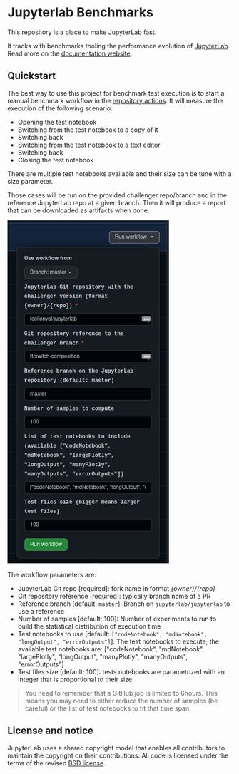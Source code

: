 # Jupyterlab Benchmarks

This repository is a place to make JupyterLab fast.

It tracks with benchmarks tooling the performance evolution of [JupyterLab](http://github.com/jupyterlab/jupyterlab). Read more on the [documentation website](https://jupyterlab-benchmarks.readthedocs.io).

## Quickstart

The best way to use this project for benchmark test execution is to start a manual benchmark workflow in the [repository actions](https://github.com/jupyterlab/benchmarks/actions/workflows/benchmark.yml). It will measure the execution of the following scenario: 

- Opening the test notebook
- Switching from the test notebook to a copy of it
- Switching back
- Switching from the test notebook to a text editor
- Switching back
- Closing the test notebook

There are multiple test notebooks available and their size can be tune with a size parameter.

Those cases will be run on the provided challenger repo/branch and in the reference JupyterLab repo at a given branch. Then it will produce a report that can be downloaded as artifacts when done.

![benchmark-workflow](https://raw.githubusercontent.com/jupyterlab/benchmarks/master/docs/source/benchmarks/images/benchmark_workflow.png "benchmark-workflow")

The workflow parameters are:

- JupyterLab Git repo [required]: fork name in format _{owner}/{repo}_
- Git repository reference [required]: typically branch name of a PR
- Reference branch [default: `master`]: Branch on `jupyterlab/jupyterlab` to use a reference
- Number of samples [default: 100]: Number of experiments to run to build the statistical distribution of execution time
- Test notebooks to use [default: `["codeNotebook", "mdNotebook", "longOutput", "errorOutputs"]`]: 
The test notebooks to execute; the available test notebooks are: ["codeNotebook", "mdNotebook", "largePlotly", "longOutput", "manyPlotly", "manyOutputs", "errorOutputs"]
- Test files size [default: 100]: tests notebooks are parametrized with an integer that is proportional to their size. 

> You need to remember that a GitHub job is limited to 6hours. This means you may need to either reduce the number of samples (be careful) or the list of test notebooks to fit that time span.

## License and notice

JupyterLab uses a shared copyright model that enables all contributors to maintain the copyright on their contributions. All code is licensed under the terms of the revised [BSD license](https://github.com/jupyterlab-benchmarks/jupyterlab/blob/master/LICENSE).
